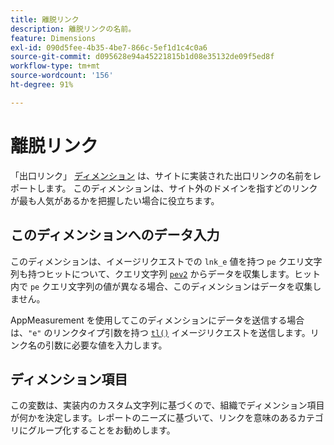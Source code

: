 ```yaml
---
title: 離脱リンク
description: 離脱リンクの名前。
feature: Dimensions
exl-id: 090d5fee-4b35-4be7-866c-5ef1d1c4c0a6
source-git-commit: d095628e94a45221815b1d08e35132de09f5ed8f
workflow-type: tm+mt
source-wordcount: '156'
ht-degree: 91%

---
```


# 離脱リンク

「出口リンク」 [ディメンション](overview.md) は、サイトに実装された出口リンクの名前をレポートします。 このディメンションは、サイト外のドメインを指すどのリンクが最も人気があるかを把握したい場合に役立ちます。

## このディメンションへのデータ入力

このディメンションは、イメージリクエストでの `lnk_e` 値を持つ `pe` クエリ文字列も持つヒットについて、クエリ文字列 [`pev2`](/help/implement/validate/query-parameters.md) からデータを収集します。ヒット内で `pe` クエリ文字列の値が異なる場合、このディメンションはデータを収集しません。

AppMeasurement を使用してこのディメンションにデータを送信する場合は、`"e"` のリンクタイプ引数を持つ [`tl()`](/help/implement/vars/functions/tl-method.md) イメージリクエストを送信します。リンク名の引数に必要な値を入力します。

## ディメンション項目

この変数は、実装内のカスタム文字列に基づくので、組織でディメンション項目が何かを決定します。レポートのニーズに基づいて、リンクを意味のあるカテゴリにグループ化することをお勧めします。
